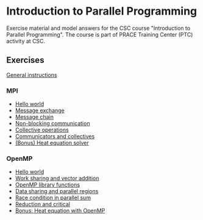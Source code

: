 # Introduction to Parallel Programming

Exercise material and model answers for the CSC course "Introduction to
Parallel Programming". The course is part of PRACE Training Center
(PTC) activity at CSC.

## Exercises

[General instructions](exercise-instructions.md)


### MPI

 - [Hello world](mpi/hello-world/)
 - [Message exchange](mpi/message-exchange/)
 - [Message chain](mpi/message-chain/)
 - [Non-blocking communication](mpi/non-blocking/)
 - [Collective operations](mpi/collectives/)
 - [Communicators and collectives](communicator)
 - [(Bonus) Heat equation solver](mpi/heat-equation/)

### OpenMP

 - [Hello world](openmp/hello-world/)
 - [Work sharing and vector addition](openmp/work-sharing/)
 - [OpenMP library functions](openmp/lib-funcs/)
 - [Data sharing and parallel regions](openmp/data-sharing/)
 - [Race condition in parallel sum](openmp/race-condition/)
 - [Reduction and critical](openmp/reduction/)
 - [Bonus: Heat equation with OpenMP](openmp/heat-equation)
